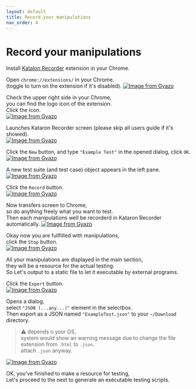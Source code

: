```yaml
---
layout: default
title: Record your manipulations
nav_order: 4
---
```


# Record your manipulations

Install [Katalon Recorder](https://chrome.google.com/webstore/detail/katalon-recorder-selenium/ljdobmomdgdljniojadhoplhkpialdid) extension in your Chrome.

Open `chrome://extensions/` in your Chrome.  
(toggle to turn on the extension if it's disabled).
[![Image from Gyazo](https://t.gyazo.com/teams/diverta/02feaf5b3c0a7cef65ce8d0b3f09ca8e.png)](https://diverta.gyazo.com/02feaf5b3c0a7cef65ce8d0b3f09ca8e)

Check the upper right side in your Chrome,  
you can find the logo icon of the extension.  
Click the icon.  
[![Image from Gyazo](https://t.gyazo.com/teams/diverta/636623b4a38f9a1b54c73799e28a3175.png)](https://diverta.gyazo.com/636623b4a38f9a1b54c73799e28a3175)

Launches Kataron Recorder screen (please skip all users guide if it's showed).  
[![Image from Gyazo](https://t.gyazo.com/teams/diverta/6ff598fb8a9bcd6927e0a594576e4be4.png)](https://diverta.gyazo.com/6ff598fb8a9bcd6927e0a594576e4be4)

Click the `New` button, and type `"Example Test"` in the opened dialog, click `OK`.  
[![Image from Gyazo](https://t.gyazo.com/teams/diverta/d91b821d1d81e85abdb0c924fcb93817.png)](https://diverta.gyazo.com/d91b821d1d81e85abdb0c924fcb93817)

A new test suite (and test case) object appears in the left pane.  
[![Image from Gyazo](https://t.gyazo.com/teams/diverta/ae994d8f8d4cf141d3e65a67c1dfba58.png)](https://diverta.gyazo.com/ae994d8f8d4cf141d3e65a67c1dfba58)

Click the `Record` button.  
[![Image from Gyazo](https://t.gyazo.com/teams/diverta/1a4bf37052d0742b875c46f0ab982c54.png)](https://diverta.gyazo.com/1a4bf37052d0742b875c46f0ab982c54)

Now transfers screen to Chrome,  
so do anything freely what you want to test.  
Then each manipulations well be recorderd in Kataron Recorder automatically.
[![Image from Gyazo](https://t.gyazo.com/teams/diverta/a2fbb40234ebca48fc674c903ced1ab7.gif)](https://diverta.gyazo.com/a2fbb40234ebca48fc674c903ced1ab7)

Okay now you are fullfilled with manipulations,  
click the `Stop` button.  
[![Image from Gyazo](https://t.gyazo.com/teams/diverta/38e84b1d0d1f80642dd76c9a526b3366.png)](https://diverta.gyazo.com/38e84b1d0d1f80642dd76c9a526b3366)

All your manipulations are displayed in the main section,  
they will be a resource for the actual testing.  
So Let's output to a static file to let it executable by external programs.

Click the `Export` button.  
[![Image from Gyazo](https://t.gyazo.com/teams/diverta/021042162e3cc68303129809e97646ba.png)](https://diverta.gyazo.com/021042162e3cc68303129809e97646ba)

Opens a dialog,  
select `"JSON (...any...)"` element in the selectbox.  
Then export as a JSON named `"ExampleTest.json"` to your `~/Download` directory.  
> :warning: depends o your OS,  
> system would show an warning message due to change the file extension from `.html` to `.json`.  
> attach `.json` anyway.

[![Image from Gyazo](https://t.gyazo.com/teams/diverta/dfe3c35c8d383c11ac5ab2d70ca65448.gif)](https://diverta.gyazo.com/dfe3c35c8d383c11ac5ab2d70ca65448)

OK, you've finished to make a resource for testing,  
Let's proceed to the next to generate an executable testing scripts.